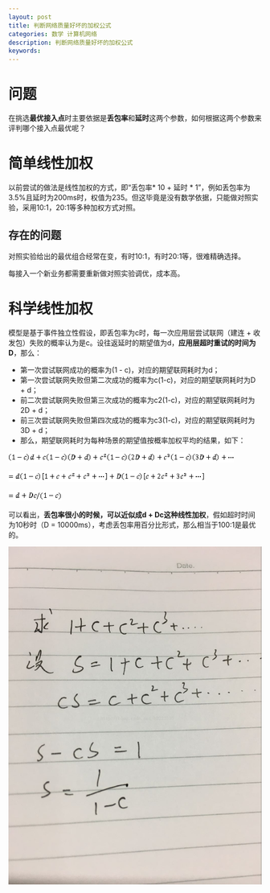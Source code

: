 ```yaml
---
layout: post
title: 判断网络质量好坏的加权公式
categories: 数学 计算机网络
description: 判断网络质量好坏的加权公式
keywords: 
---
```




# 问题


在挑选**最优接入点**时主要依据是**丢包率**和**延时**这两个参数，如何根据这两个参数来评判哪个接入点最优呢？

# 简单线性加权


以前尝试的做法是线性加权的方式，即“丢包率* 10 + 延时 * 1”，例如丢包率为3.5%且延时为200ms时，权值为235。但这毕竟是没有数学依据，只能做对照实验，采用10:1，20:1等多种加权方式对照。

## 存在的问题

对照实验给出的最优组合经常在变，有时10:1，有时20:1等，很难精确选择。

每接入一个新业务都需要重新做对照实验调优，成本高。
 
# 科学线性加权


模型是基于事件独立性假设，即丢包率为c时，每一次应用层尝试联网（建连 + 收发包）失败的概率认为是c。设往返延时的期望值为d，**应用层超时重试的时间为D**，那么：
- 第一次尝试联网成功的概率为(1 - c)，对应的期望联网耗时为d；
- 第一次尝试联网失败但第二次成功的概率为c(1-c)，对应的期望联网耗时为D + d；
- 前二次尝试联网失败但第三次成功的概率为c2(1-c)，对应的期望联网耗时为2D + d；
- 前三次尝试联网失败但第四次成功的概率为c3(1-c)，对应的期望联网耗时为3D + d；
- 那么，期望联网耗时为每种场景的期望值按概率加权平均的结果，如下：

![](/images/posts/2017-02-01-math-judge-network-weight.md/1.png)

![](/images/posts/2017-02-01-math-judge-network-weight.md/2.png)

![](/images/posts/2017-02-01-math-judge-network-weight.md/3.png)




可以看出，**丢包率很小的时候，可以近似成d + Dc这种线性加权**，假如超时时间为10秒时（D = 10000ms），考虑丢包率用百分比形式，那么相当于100:1是最优的。
 
![](/images/posts/2017-02-01-math-judge-network-weight.md/2.jpeg)

